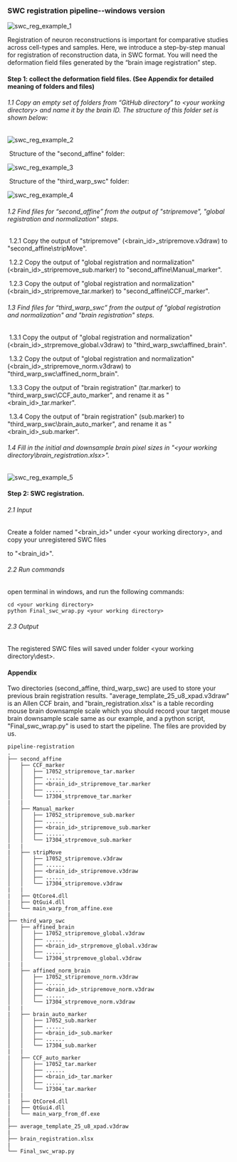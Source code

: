 ### SWC registration pipeline--windows version

![swc_reg_example_1](https://github.com/Vaa3D/vaa3d_tools/blob/master/hackathon/mBrainAligner/doc/images_swc_reg/image-20210805143056992.png)

Registration of neuron reconstructions is important for comparative studies across cell-types and samples. Here, we introduce a step-by-step manual for registration of reconstruction data, in SWC format. You will need the deformation field files generated by the “brain image registration” step.



#### Step 1: collect the deformation field files. (See Appendix for detailed meaning of folders and files)

###### 1.1    Copy an empty set of folders from “GitHub directory” to \<your working directory> and name it by the brain ID. The structure of this folder set is shown below:

![swc_reg_example_2](https://github.com/Vaa3D/vaa3d_tools/blob/master/hackathon/mBrainAligner/doc/images_swc_reg/image-20210805123458726.png)

​	Structure of the "second_affine" folder:

![swc_reg_example_3](https://github.com/Vaa3D/vaa3d_tools/blob/master/hackathon/mBrainAligner/doc/images_swc_reg/image-20210805125109116.png)


​	Structure of the "third_warp_swc" folder:

![swc_reg_example_4](https://github.com/Vaa3D/vaa3d_tools/blob/master/hackathon/mBrainAligner/doc/images_swc_reg/image-20210805133906546.png)



###### 1.2    Find files for “second_affine” from the output of "stripremove", "global registration and  normalization" steps. 

​	1.2.1 Copy the output of "stripremove" (<brain_id>_stripremove.v3draw) to "second_affine\stripMove". 

​	1.2.2 Copy the output of "global registration and  normalization" (<brain_id>_stripremove_sub.marker) to "second_affine\Manual_marker\".

​	1.2.3 Copy the output of "global registration and  normalization" (<brain_id>_stripremove_tar.marker) to "second_affine\CCF_marker\".



###### 1.3  Find files for “third_warp_swc” from the output of "global registration and  normalization" and "brain registration" steps.

​	1.3.1 Copy the output of "global registration and  normalization" (<brain_id>_strpremove_global.v3draw) to "third_warp_swc\\affined_brain".

​	1.3.2 Copy the output of "global registration and  normalization" (<brain_id>_stripremove_norm.v3draw) to "third_warp_swc\\affined_norm_brain".

​	1.3.3 Copy the output of "brain registration" (tar.marker) to "third_warp_swc\\CCF_auto_marker", and rename it as "<brain_id>_tar.marker".

​	1.3.4 Copy the output of "brain registration" (sub.marker) to "third_warp_swc\\brain_auto_marker", and rename it as "<brain_id>_sub.marker".



###### 1.4  Fill in the initial and downsample brain pixel sizes in "\<your working directory\\brain_registration.xlsx>". 

![swc_reg_example_5](https://github.com/Vaa3D/vaa3d_tools/blob/master/hackathon/mBrainAligner/doc/images_swc_reg/image-20210805155002558.png)

#### Step 2: SWC registration.

###### 2.1 Input

Create a folder named "<brain_id>"  under \<your working directory>, and  copy your unregistered SWC files

to "<brain_id>".

###### 2.2 Run commands

open terminal in windows, and run the following commands:

```
cd <your working directory>
python Final_swc_wrap.py <your working directory>
```

###### 2.3 Output

The registered SWC files will saved under folder \<your working directory\\dest>. 



#### Appendix

Two directories (second_affine, third_warp_swc) are used to store your previous brain registration results. "average_template_25_u8_xpad.v3draw" is an Allen CCF brain, and "brain_registration.xlsx" is a table recording mouse brain downsample scale which you should record your target mouse brain downsample scale same as our example, and a python script, "Final_swc_wrap.py" is used to start the pipeline. The files are provided by us.  

```
pipeline-registration
.
├── second_affine
│   ├── CCF_marker
│   │   ├── 17052_stripremove_tar.marker
│   │   ├── ......
│   │   ├── <brain_id>_stripremove_tar.marker
│   │   ├── ......
│   │   └── 17304_strpremove_tar.marker
|	|
│   ├── Manual_marker
│   │   ├── 17052_stripremove_sub.marker
│   │   ├── ......
│   │   ├── <brain_id>_stripremove_sub.marker
│   │   ├── ......
│   │   └── 17304_strpremove_sub.marker
|	|
|   ├── stripMove
│   │   ├── 17052_stripremove.v3draw
│   │   ├── ......
│   │   ├── <brain_id>_stripremove.v3draw
│   │   ├── ......
│   │   └── 17304_stripremove.v3draw
|	|
|   ├── QtCore4.dll
|   ├── QtGui4.dll
│   └── main_warp_from_affine.exe
|	
├── third_warp_swc
│   ├── affined_brain
│   │   ├── 17052_stripremove_global.v3draw
│   │   ├── ......
│   │   ├── <brain_id>_strpremove_global.v3draw
│   │   ├── ......
│   │   └── 17304_strpremove_global.v3draw
|	|
│   ├── affined_norm_brain
│   │   ├── 17052_stripremove_norm.v3draw
│   │   ├── ......
│   │   ├── <brain_id>_stripremove_norm.v3draw
│   │   ├── ......
│   │   └── 17304_strpremove_norm.v3draw
|	|
|   ├── brain_auto_marker
│   │   ├── 17052_sub.marker
│   │   ├── ......
│   │   ├── <brain_id>_sub.marker
│   │   ├── ......
│   │   └── 17304_sub.marker
|	|
|   ├── CCF_auto_marker
│   │   ├── 17052_tar.marker
│   │   ├── ......
│   │   ├── <brain_id>_tar.marker
│   │   ├── ......
│   │   └── 17304_tar.marker
|	|
|   ├── QtCore4.dll
|   ├── QtGui4.dll
│   └── main_warp_from_df.exe
|	
├── average_template_25_u8_xpad.v3draw
|	
├── brain_registration.xlsx
|	
└── Final_swc_wrap.py
```

